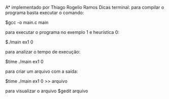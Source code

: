 A* implementado por Thiago Rogelio Ramos
Dicas terminal:
para compilar o programa basta executar o comando:

$gcc -o main.c main

para executar o programa no exemplo 1 e heurística 0:

$./main ex1 0

para analizar o tempo de execução:

$time ./main ex1 0

para criar um arquivo com a saída:

$time ./main ex1 0 >> arquivo

para visualizar o arquivo
$gedit arquivo

